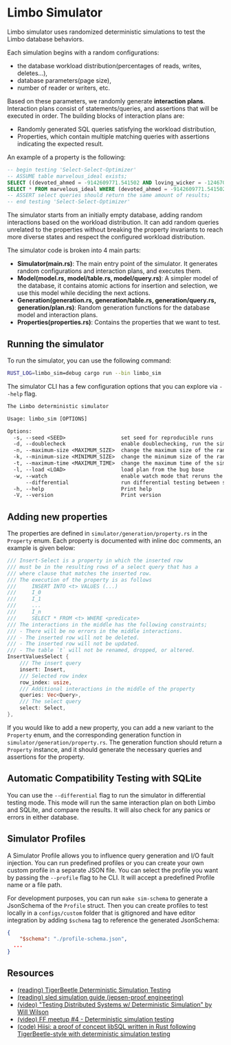 # Limbo Simulator

Limbo simulator uses randomized deterministic simulations to test the Limbo database behaviors.

Each simulation begins with a random configurations:

- the database workload distribution(percentages of reads, writes, deletes...),
- database parameters(page size),
- number of reader or writers, etc.

Based on these parameters, we randomly generate **interaction plans**. Interaction plans consist of statements/queries, and assertions that will be executed in order. The building blocks of interaction plans are:

- Randomly generated SQL queries satisfying the workload distribution,
- Properties, which contain multiple matching queries with assertions indicating the expected result.

An example of a property is the following:

```sql
-- begin testing 'Select-Select-Optimizer'
-- ASSUME table marvelous_ideal exists;
SELECT ((devoted_ahmed = -9142609771.541502 AND loving_wicker = -1246708244.164486)) FROM marvelous_ideal WHERE TRUE;
SELECT * FROM marvelous_ideal WHERE (devoted_ahmed = -9142609771.541502 AND loving_wicker = -1246708244.164486);
-- ASSERT select queries should return the same amount of results;
-- end testing 'Select-Select-Optimizer'
```

The simulator starts from an initially empty database, adding random interactions based on the workload distribution. It can
add random queries unrelated to the properties without breaking the property invariants to reach more diverse states and respect the configured workload distribution.

The simulator code is broken into 4 main parts:

- **Simulator(main.rs)**: The main entry point of the simulator. It generates random configurations and interaction plans, and executes them.
- **Model(model.rs, model/table.rs, model/query.rs)**: A simpler model of the database, it contains atomic actions for insertion and selection, we use this model while deciding the next actions.
- **Generation(generation.rs, generation/table.rs, generation/query.rs, generation/plan.rs)**: Random generation functions for the database model and interaction plans.
- **Properties(properties.rs)**: Contains the properties that we want to test.

## Running the simulator

To run the simulator, you can use the following command:

```bash
RUST_LOG=limbo_sim=debug cargo run --bin limbo_sim
```

The simulator CLI has a few configuration options that you can explore via `--help` flag.

```txt
The Limbo deterministic simulator

Usage: limbo_sim [OPTIONS]

Options:
  -s, --seed <SEED>                  set seed for reproducible runs
  -d, --doublecheck                  enable doublechecking, run the simulator with the plan twice and check output equality
  -n, --maximum-size <MAXIMUM_SIZE>  change the maximum size of the randomly generated sequence of interactions [default: 5000]
  -k, --minimum-size <MINIMUM_SIZE>  change the minimum size of the randomly generated sequence of interactions [default: 1000]
  -t, --maximum-time <MAXIMUM_TIME>  change the maximum time of the simulation(in seconds) [default: 3600]
  -l, --load <LOAD>                  load plan from the bug base
  -w, --watch                        enable watch mode that reruns the simulation on file changes
      --differential                 run differential testing between sqlite and Limbo
  -h, --help                         Print help
  -V, --version                      Print version
```

## Adding new properties

The properties are defined in `simulator/generation/property.rs` in the `Property` enum. Each property is documented with
inline doc comments, an example is given below:

```rust
/// Insert-Select is a property in which the inserted row
/// must be in the resulting rows of a select query that has a
/// where clause that matches the inserted row.
/// The execution of the property is as follows
///     INSERT INTO <t> VALUES (...)
///     I_0
///     I_1
///     ...
///     I_n
///     SELECT * FROM <t> WHERE <predicate>
/// The interactions in the middle has the following constraints;
/// - There will be no errors in the middle interactions.
/// - The inserted row will not be deleted.
/// - The inserted row will not be updated.
/// - The table `t` will not be renamed, dropped, or altered.
InsertValuesSelect {
    /// The insert query
    insert: Insert,
    /// Selected row index
    row_index: usize,
    /// Additional interactions in the middle of the property
    queries: Vec<Query>,
    /// The select query
    select: Select,
},
```

If you would like to add a new property, you can add a new variant to the `Property` enum, and the corresponding
generation function in `simulator/generation/property.rs`. The generation function should return a `Property` instance, and
it should generate the necessary queries and assertions for the property.

## Automatic Compatibility Testing with SQLite

You can use the `--differential` flag to run the simulator in differential testing mode. This mode will run the same interaction plan on both Limbo and SQLite, and compare the results. It will also check for any panics or errors in either database.

## Simulator Profiles
A Simulator Profile allows you to influence query generation and I/O fault injection. You can run predefined profiles or you can create your own custom profile in a separate JSON file. You can select the profile you want by passing the `--profile` flag to he CLI. It will accept a predefined Profile name or a file path. 

For development purposes, you can run `make sim-schema` to generate a JsonSchema of the `Profile` struct. Then you can create profiles to test locally in a `configs/custom` folder that is gitignored and have editor integration by adding `$schema` tag to reference the generated JsonSchema:

```json
{
	"$schema": "./profile-schema.json",
  ...
}
```

## Resources

- [(reading) TigerBeetle Deterministic Simulation Testing](https://docs.tigerbeetle.com/about/vopr/)
- [(reading) sled simulation guide (jepsen-proof engineering)](https://sled.rs/simulation.html)
- [(video) "Testing Distributed Systems w/ Deterministic Simulation" by Will Wilson](https://www.youtube.com/watch?v=4fFDFbi3toc)
- [(video) FF meetup #4 - Deterministic simulation testing](https://www.youtube.com/live/29Vz5wkoUR8)
- [(code) Hiisi: a proof of concept libSQL written in Rust following TigerBeetle-style with deterministic simulation testing](https://github.com/penberg/hiisi)
